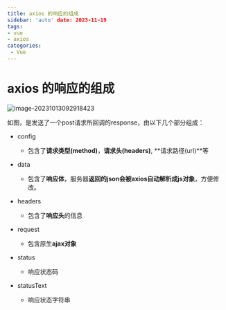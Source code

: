 ```yaml
---
title: axios 的响应的组成
sidebar: 'auto' date: 2023-11-19
tags:
- vue 
- axios
categories: 
 - Vue 
---
```

# axios 的响应的组成

![image-20231013092918423](/image-20231013092918423.png)

如图，是发送了一个post请求所回调的response，由以下几个部分组成：

+ config
  + 包含了**请求类型(method)**，**请求头(headers)**, **请求路径(url)**等

+ data
  + 包含了**响应体**，服务器**返回的json会被axios自动解析成js对象**，方便修改。

+ headers
  + 包含了**响应头**的信息

+ request
  + 包含原生**ajax对象**

+ status
  + 响应状态码

+ statusText
  + 响应状态字符串